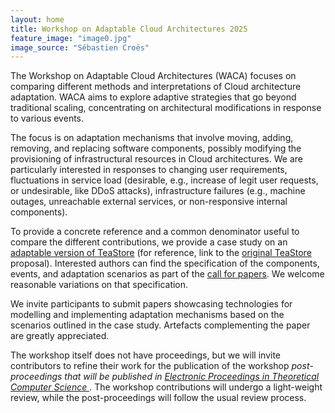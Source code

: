 ```yaml
---
layout: home
title: Workshop on Adaptable Cloud Architectures 2025
feature_image: "image0.jpg"
image_source: "Sébastien Croës"
---
```


The Workshop on Adaptable Cloud Architectures (WACA) focuses on comparing different methods and interpretations of Cloud architecture adaptation. WACA aims to explore adaptive strategies that go beyond traditional scaling, concentrating on architectural modifications in response to various events.

The focus is on adaptation mechanisms that involve moving, adding, removing, and replacing software components, possibly modifying the provisioning of infrastructural resources in Cloud architectures. We are particularly interested in responses to changing user requirements, fluctuations in service load (desirable, e.g., increase of legit user requests, or undesirable, like DDoS attacks), infrastructure failures (e.g., machine outages, unreachable external services, or non-responsive internal components).

To provide a concrete reference and a common denominator useful to compare the different contributions, we provide a case study on an [adaptable version of TeaStore]({{site.url}}/cfp/) (for reference, link to the [original TeaStore](https://ieeexplore.ieee.org/document/8526888) proposal). Interested authors can find the specification of the components, events, and adaptation scenarios as part of the [call for papers]({{site.url}}/cfp). We welcome reasonable variations on that specification.

We invite participants to submit papers showcasing technologies for modelling and implementing adaptation mechanisms based on the scenarios outlined in the case study. Artefacts complementing the paper are greatly appreciated.

The workshop itself does not have proceedings, but we will invite contributors to refine their work for the publication of <span class="bg-warning">the workshop <em>post-proceedings that will be published in <a href="https://about.eptcs.org/">Electronic Proceedings in Theoretical Computer Science
</a></em></span>. The workshop contributions will undergo a light-weight review, while the post-proceedings will follow the usual review process.